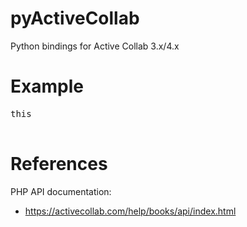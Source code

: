 pyActiveCollab
==============

Python bindings for Active Collab 3.x/4.x


# Example
<pre>
this

</pre>


# References

PHP API documentation:
  * https://activecollab.com/help/books/api/index.html
